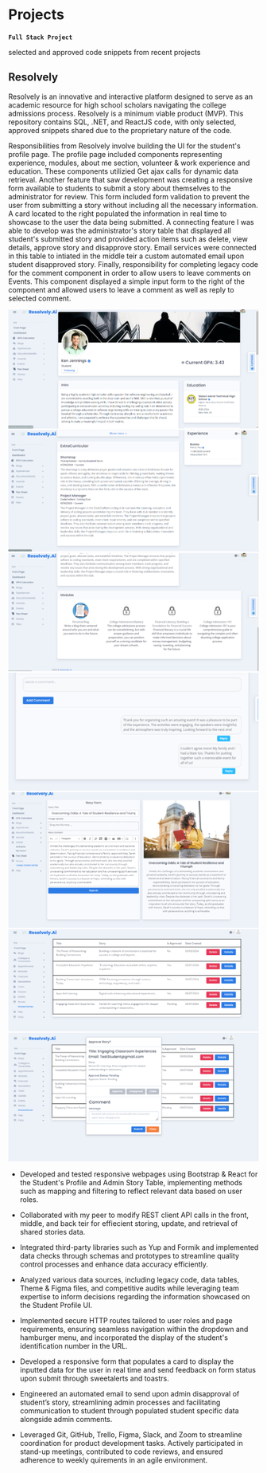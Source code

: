 # Projects
**`Full Stack Project`**

selected and approved code snippets from recent projects
## Resolvely

Resolvely is an innovative and interactive platform designed to serve as an academic resource for high school scholars navigating the college
admissions process. Resolvely is a minimum viable product (MVP). This repository contains SQL, .NET, and ReactJS code, with only selected, 
approved snippets shared due to the proprietary nature of the code.

Responsibilities from Resolvely involve building the UI for the student's profile page. The profile page included components representing experience, modules,
about me section, volunteer & work experience and education. These components utilizied Get ajax calls for dynamic data retrieval. Another feature that saw development was
creating a responsive form available to students to submit a story about themselves to the administrator for review. This form included
form validation to prevent the user from submitting a story without including all the necessary information. A card located to the right populated the information in real time to
showcase to the user the data being submitted. A connecting feature I was able to develop was the administrator's story table that displayed all student's submitted story and provided action
items such as delete, view details, approve story and disapprove story. Email services were connected in this table to intiated in the middle teir a custom automated email upon student disapproved
story. Finally, responsibility for completing legacy code for the comment component in order to allow users to leave comments on Events. This component displayed a simple input form to the right of the component and allowed users to leave a comment as well as reply to selected comment. 

![Student Profile banner, about me and education sections](images/profile1.png)
![Student extracurricular and work experience sections](images/profile2.png)
![Student module section](images/profile3.png)
![comment component](images/comment.png)
![student storyform](images/storyform.png)
![Administrator story table](images/table.png)
![Administrator story table, unapprove modal](images/unapprove.png)

- Developed and tested responsive webpages using Bootstrap & React for the Student's Profile and Admin Story Table, implementing
methods such as mapping and filtering to reflect relevant data based on user roles.

- Collaborated with my peer to modify REST client API calls in the front, middle, and back teir for effiecient storing, update, and retrieval of
shared stories data.

- Integrated third-party libraries such as Yup and Formik and implemented data checks through schemas and prototypes to streamline
quality control processes and enhance data accuracy efficiently.

- Analyzed various data sources, including legacy code, data tables, Theme & Figma files, and competitive audits while leveraging team
expertise to inform decisions regarding the information showcased on the Student Profile UI.

- Implemented secure HTTP routes tailored to user roles and page requirements, ensuring seamless navigation within the dropdown and
hamburger menu, and incorporated the display of the student's identification number in the URL.

- Developed a responsive form that populates a card to display the inputted data for the user in real time and send feedback on form status
upon submit through sweetalerts and toastrs.

- Engineered an automated email to send upon admin disapproval of student’s story, streamlining admin processes and facilitating
communication to student through populated student specific data alongside admin comments.

- Leveraged Git, GitHub, Trello, Figma, Slack, and Zoom to streamline coordination for product development tasks. Actively participated in
stand-up meetings, contributed to code reviews, and ensured adherence to weekly quirements in an agile environment.



